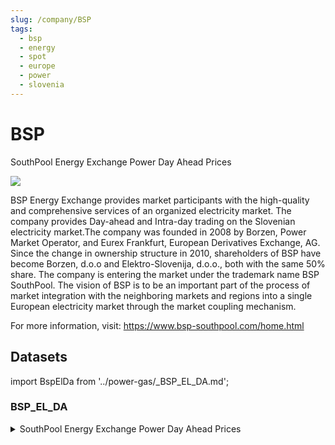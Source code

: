 ```yaml
---
slug: /company/BSP
tags:
  - bsp
  - energy
  - spot
  - europe
  - power
  - slovenia
---
```


BSP
============================================================

SouthPool Energy Exchange Power Day Ahead Prices

![](/img/data/bsp.jpg)

BSP Energy Exchange provides market participants with the high-quality and comprehensive services of an organized electricity market. The company provides Day-ahead and Intra-day trading on the Slovenian electricity market.The company was founded in 2008 by Borzen, Power Market Operator, and Eurex Frankfurt, European Derivatives Exchange, AG. Since the change in ownership structure in 2010, shareholders of BSP have become Borzen, d.o.o and Elektro-Slovenija, d.o.o., both with the same 50% share. The company is entering the market under the trademark name BSP SouthPool. The vision of BSP is to be an important part of the process of market integration with the neighboring markets and regions into a single European electricity market through the market coupling mechanism.

For more information, visit: https://www.bsp-southpool.com/home.html

## Datasets 

import BspElDa from '../power-gas/_BSP_EL_DA.md';

### BSP_EL_DA
<details>
<summary>SouthPool Energy Exchange Power Day Ahead Prices</summary>
<BspElDa/>
</details>